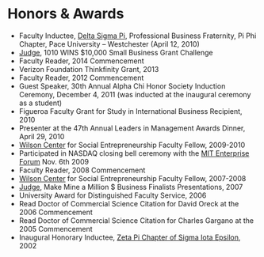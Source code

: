 # Honors & Awards

- Faculty Inductee, [Delta Sigma Pi](https://www.deltasigmapi.org/), Professional Business Fraternity, Pi Phi Chapter, Pace University – Westchester (April 12, 2010)
- [Judge](https://eventsplus.cbsradio.com/newyork/wins/e/small-business-grant-challenge-2), 1010 WINS $10,000 Small Business Grant Challenge
- Faculty Reader, 2014 Commencement
- Verizon Foundation Thinkfinity Grant, 2013
- Faculty Reader, 2012 Commencement
- Guest Speaker, 30th Annual Alpha Chi Honor Society Induction Ceremony, December 4, 2011 (was inducted at the inaugural ceremony as a student)
- Figueroa Faculty Grant for Study in International Business Recipient, 2010
- Presenter at the 47th Annual Leaders in Management Awards Dinner, April 29, 2010
- [Wilson Center](http://web.pace.edu/page.cfm?doc_id=17715) for Social Entrepreneurship Faculty Fellow, 2009-2010
- Participated in NASDAQ closing bell ceremony with the [MIT Enterprise Forum](images/NASDAQ.jpg) Nov. 6th 2009
- Faculty Reader, 2008 Commencement
- [Wilson Center](http://web.pace.edu/page.cfm?doc_id=17715) for Social Entrepreneurship Faculty Fellow, 2007-2008
- [Judge](http://www.makemineamillion.org/site/index.php?id=123), Make Mine a Million $ Business Finalists Presentations, 2007
- University Award for Distinguished Faculty Service, 2006
- Read Doctor of Commercial Science Citation for David Oreck at the 2006 Commencement
- Read Doctor of Commercial Science Citation for Charles Gargano at the 2005 Commencement
- Inaugural Honorary Inductee, [Zeta Pi Chapter of Sigma Iota Epsilon](http://webpage.pace.edu/sigmaiotaepsilon/), 2002
